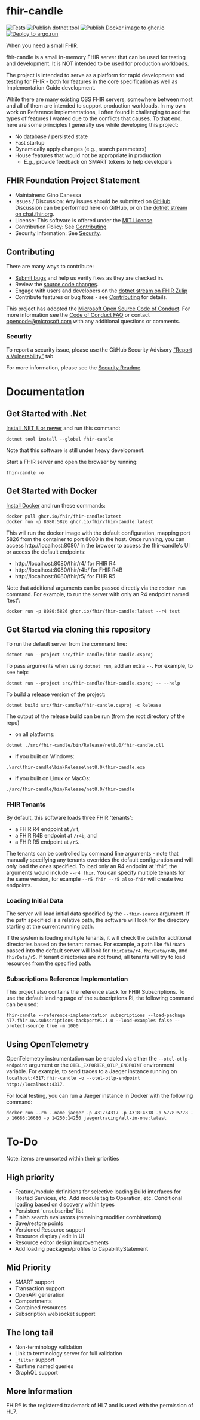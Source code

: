 # fhir-candle
[![Tests](https://github.com/FHIR/fhir-candle/actions/workflows/build-and-test.yml/badge.svg)](https://github.com/FHIR/fhir-candle/actions/workflows/build-and-test.yml)
[![Publish dotnet tool](https://img.shields.io/nuget/v/fhir-candle.svg)](https://github.com/FHIR/fhir-candle/actions/workflows/nuget-tool.yml)
[![Publish Docker image to ghcr.io](https://github.com/FHIR/fhir-candle/actions/workflows/ghcr-docker.yml/badge.svg)](https://github.com/FHIR/fhir-candle/actions/workflows/ghcr-docker.yml)
[![Deploy to `argo.run`](https://github.com/FHIR/fhir-candle/actions/workflows/argo-ris.yml/badge.svg)](https://github.com/FHIR/fhir-candle/actions/workflows/argo-ris.yml)

When you need a small FHIR.

fhir-candle is a small in-memory FHIR server that can be used for testing and development. It is NOT intended to be used for production workloads.

The project is intended to serve as a platform for rapid development and testing for FHIR - both for features in the core specification as well as Implementation Guide development.

While there are many existing OSS FHIR servers, somewhere between most and all of them are intended to support production workloads.  In my own work on Reference Implementations, I often found it challenging to add the types of features I wanted due to the conflicts that causes.  To that end, here are some principles I generally use while developing this project:
* No database / persisted state
* Fast startup
* Dynamically apply changes (e.g., search parameters)
* House features that would not be appropriate in production
    * E.g., provide feedback on SMART tokens to help developers

## FHIR Foundation Project Statement
* Maintainers: Gino Canessa
* Issues / Discussion: Any issues should be submitted on [GitHub](https://github.com/FHIR/fhir-candle/issues). Discussion can be performed here on GitHub, or on the [dotnet stream on chat.fhir.org](https://chat.fhir.org/#narrow/stream/179171-dotnet).
* License: This software is offered under the [MIT License](LICENSE).
* Contribution Policy: See [Contributing](#contributing).
* Security Information: See [Security](#security).

## Contributing

There are many ways to contribute:
* [Submit bugs](https://github.com/FHIR/fhir-candle/issues) and help us verify fixes as they are checked in.
* Review the [source code changes](https://github.com/FHIR/fhir-candle/pulls).
* Engage with users and developers on the [dotnet stream on FHIR Zulip](https://chat.fhir.org/#narrow/stream/179171-dotnet)
* Contribute features or bug fixes - see [Contributing](CONTRIBUTING.MD) for details.

This project has adopted the [Microsoft Open Source Code of Conduct](https://opensource.microsoft.com/codeofconduct/).
For more information see the [Code of Conduct FAQ](https://opensource.microsoft.com/codeofconduct/faq/) or
contact [opencode@microsoft.com](mailto:opencode@microsoft.com) with any additional questions or comments.


### Security

To report a security issue, please use the GitHub Security Advisory ["Report a Vulnerability"](https://github.com/FHIR/fhir-candle/security/advisories/new) tab.

For more information, please see the [Security Readme](SECURITY.MD).


# Documentation

## Get Started with .Net

[Install .NET 8 or newer](https://get.dot.net) and run this command:

```
dotnet tool install --global fhir-candle
```

Note that this software is still under heavy development.

Start a FHIR server and open the browser by running:
```
fhir-candle -o
```

## Get Started with Docker

[Install Docker](https://docs.docker.com/engine/install/) and run these commands:

```
docker pull ghcr.io/fhir/fhir-candle:latest
docker run -p 8080:5826 ghcr.io/fhir/fhir-candle:latest
```

This will run the docker image with the default configuration, mapping port 5826 from the container to port 8080 in the host.
Once running, you can access http://localhost:8080/ in the browser to access the fhir-candle's UI or access the default endpoints:
* http://localhost:8080/fhir/r4/ for FHIR R4
* http://localhost:8080/fhir/r4b/ for FHIR R4B
* http://localhost:8080/fhir/r5/ for FHIR R5

Note that additional arguments can be passed directly via the `docker run` command. For example, to run the server with only an R4 endpoint named 'test':
```
docker run -p 8080:5826 ghcr.io/fhir/fhir-candle:latest --r4 test
```


## Get Started via cloning this repository

To run the default server from the command line:
```
dotnet run --project src/fhir-candle/fhir-candle.csproj
```

To pass arguments when using `dotnet run`, add an extra `--`.  For example, to see help:
```
dotnet run --project src/fhir-candle/fhir-candle.csproj -- --help
```

To build a release version of the project:
```
dotnet build src/fhir-candle/fhir-candle.csproj -c Release
```


The output of the release build can be run (from the root directory of the repo)
* on all platforms:
```
dotnet ./src/fhir-candle/bin/Release/net8.0/fhir-candle.dll
```
* if you built on Windows:
```
.\src\fhir-candle\bin\Release\net8.0\fhir-candle.exe
```
* if you built on Linux or MacOs:
```
./src/fhir-candle/bin/Release/net8.0/fhir-candle
```

### FHIR Tenants

By default, this software loads three FHIR 'tenants':
* a FHIR R4 endpoint at `/r4`,
* a FHIR R4B endpoint at `/r4b`, and
* a FHIR R5 endpoint at `/r5`.

The tenants can be controlled by command line arguments - note that manually specifying any tenants
overrides the default configuration and will *only* load the ones specified.  To load only an R4
endpoint at 'fhir', the arguments would include `--r4 fhir`.  You can specify multiple tenants for
the same version, for example `--r5 fhir --r5 also-fhir` will create two endpoints.

### Loading Initial Data

The server will load initial data specified by the `--fhir-source` argument.  If the path specified
is a relative path, the software will look for the directory starting at the current running path.

If the system is loading multiple tenants, it will check the path for additional directories based
on the tenant names.  For example, a path like `fhirData` passed into the default server will look for
`fhirData/r4`, `fhirData/r4b`, and `fhirData/r5`.  If tenant directories are not found, all tenants will try to
load resources from the specified path.

### Subscriptions Reference Implementation

This project also contains the reference stack for FHIR Subscriptions.  To use the default landing page
of the subscriptions RI, the following command can be used:
```
fhir-candle --reference-implementation subscriptions --load-package hl7.fhir.uv.subscriptions-backport#1.1.0 --load-examples false --protect-source true -m 1000
```

## Using OpenTelemetry

OpenTelemetry instrumentation can be enabled via either the `--otel-otlp-endpoint` argument or the `OTEL_EXPORTER_OTLP_ENDPOINT` environment variable.
For example, to send traces to a Jaeger instance running on `localhost:4317`: `fhir-candle -o --otel-otlp-endpoint http://localhost:4317`.

For local testing, you can run a Jaeger instance in Docker with the following command:

```
docker run --rm --name jaeger -p 4317:4317 -p 4318:4318 -p 5778:5778 -p 16686:16686 -p 14250:14250 jaegertracing/all-in-one:latest
```

# To-Do
Note: items are unsorted within their priorities

## High priority
* Feature/module definitions for selective loading
    Build interfaces for Hosted Services, etc.
    Add module tag to Operation, etc.
    Conditional loading based on discovery within types
* Persistent 'unsubscribe' list
* Finish search evaluators (remaining modifier combinations)
* Save/restore points
* Versioned Resource support
* Resource display / edit in UI
* Resource editor design improvements
* Add loading packages/profiles to CapabilityStatement

## Mid Priority
* SMART support
* Transaction support
* OpenAPI generation
* Compartments
* Contained resources
* Subscription websocket support

## The long tail
* Non-terminology validation
* Link to terminology server for full validation
* `_filter` support
* Runtime named queries
* GraphQL support

## More Information



FHIR&reg; is the registered trademark of HL7 and is used with the permission of HL7. 
